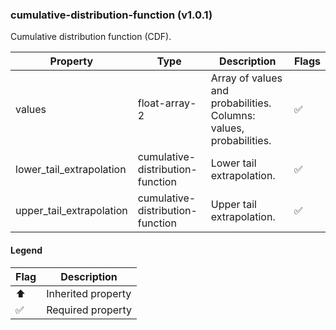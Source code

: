 ### cumulative-distribution-function (v1.0.1)
Cumulative distribution function (CDF).

| Property | Type | Description | Flags |
|---|---|---|---|
| values | float-array-2 | Array of values and probabilities. Columns: values, probabilities. | ✅ |
| lower_tail_extrapolation | cumulative-distribution-function | Lower tail extrapolation. | ✅ |
| upper_tail_extrapolation | cumulative-distribution-function | Upper tail extrapolation. | ✅ |


#### Legend

| Flag | Description |
| --- | --- |
| ⬆️ | Inherited property |
| ✅ | Required property |

